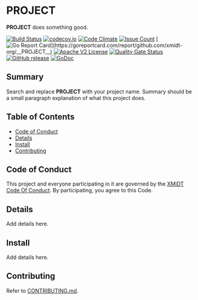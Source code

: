 # __PROJECT__

__PROJECT__ does something good.

[![Build Status](https://travis-ci.com/xmidt-org/__PROJECT__.svg?branch=main)](https://travis-ci.com/xmidt-org/__PROJECT__)
[![codecov.io](http://codecov.io/github/xmidt-org/__PROJECT__/coverage.svg?branch=main)](http://codecov.io/github/xmidt-org/__PROJECT__?branch=main)
[![Code Climate](https://codeclimate.com/github/xmidt-org/__PROJECT__/badges/gpa.svg)](https://codeclimate.com/github/xmidt-org/__PROJECT__)
[![Issue Count](https://codeclimate.com/github/xmidt-org/__PROJECT__/badges/issue_count.svg)](https://codeclimate.com/github/xmidt-org/__PROJECT__)
[![Go Report Card](https://goreportcard.com/badge/github.com/xmidt-org/__PROJECT__)](https://goreportcard.com/report/github.com/xmidt-org/__PROJECT__)
[![Apache V2 License](http://img.shields.io/badge/license-Apache%20V2-blue.svg)](https://github.com/xmidt-org/__PROJECT__/blob/main/LICENSE)
[![Quality Gate Status](https://sonarcloud.io/api/project_badges/measure?project=xmidt-org_PROJECT&metric=alert_status)](https://sonarcloud.io/dashboard?id=xmidt-org_PROJECT)
[![GitHub release](https://img.shields.io/github/release/xmidt-org/__PROJECT__.svg)](CHANGELOG.md)
[![GoDoc](https://godoc.org/github.com/xmidt-org/__PROJECT__?status.svg)](https://godoc.org/github.com/xmidt-org/__PROJECT__)

## Summary

Search and replace __PROJECT__ with your project name. Summary should be a 
small paragraph explanation of what this project does.

## Table of Contents

- [Code of Conduct](#code-of-conduct)
- [Details](#details)
- [Install](#install)
- [Contributing](#contributing)

## Code of Conduct

This project and everyone participating in it are governed by the [XMiDT Code Of Conduct](https://xmidt.io/code_of_conduct/). 
By participating, you agree to this Code.

## Details

Add details here.

## Install

Add details here.

## Contributing

Refer to [CONTRIBUTING.md](CONTRIBUTING.md).
